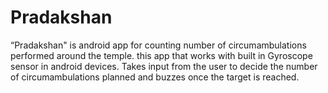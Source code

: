 # Pradakshan
“Pradakshan" is android app for counting number of circumambulations performed around the temple. this app that works with built in Gyroscope sensor in android devices. Takes input from the user to decide the number of circumambulations planned and buzzes once the target is reached.
